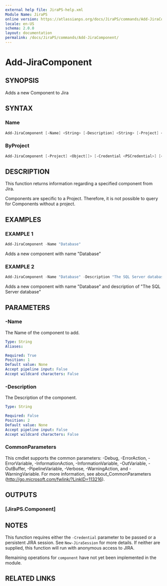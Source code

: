 ```yaml
---
external help file: JiraPS-help.xml
Module Name: JiraPS
online version: https://atlassianps.org/docs/JiraPS/commands/Add-JiraComponent/
locale: en-US
schema: 2.0.0
layout: documentation
permalink: /docs/JiraPS/commands/Add-JiraComponent/
---
```

# Add-JiraComponent

## SYNOPSIS

Adds a new Component to Jira

## SYNTAX

### Name

```powershell
Add-JiraComponent [-Name] <String> [-Description] <String> [-Project] <Object> [-Credential <PSCredential>] [<CommonParameters>]
```

### ByProject

```powershell
Add-JiraComponent [-Project] <Object[]> [-Credential <PSCredential>] [<CommonParameters>]
```

## DESCRIPTION

This function returns information regarding a specified component from Jira.

Components are specific to a Project.
Therefore, it is not possible to query for Components without a project.

## EXAMPLES

### EXAMPLE 1

```powershell
Add-JiraComponent -Name "Database"
```

Adds a new component with name "Database"

### EXAMPLE 2

```powershell
Add-JiraComponent -Name "Database" -Description "The SQL Server database"
```

Adds a new component with name "Database" and description of "The SQL Server database"

## PARAMETERS

### -Name

The Name of the component to add.

```yaml
Type: String
Aliases:

Required: True
Position: 1
Default value: None
Accept pipeline input: False
Accept wildcard characters: False
```

### -Description

The Description of the component.

```yaml
Type: String

Required: False
Position: 2
Default value: None
Accept pipeline input: False
Accept wildcard characters: False
```

### CommonParameters

This cmdlet supports the common parameters: -Debug, -ErrorAction, -ErrorVariable, -InformationAction, -InformationVariable, -OutVariable, -OutBuffer, -PipelineVariable, -Verbose, -WarningAction, and -WarningVariable.
For more information, see about_CommonParameters (http://go.microsoft.com/fwlink/?LinkID=113216).

## OUTPUTS

### [JiraPS.Component]

## NOTES

This function requires either the `-Credential` parameter to be passed or a persistent JIRA session.
See `New-JiraSession` for more details.
If neither are supplied, this function will run with anonymous access to JIRA.

Remaining operations for `component` have not yet been implemented in the module.

## RELATED LINKS

